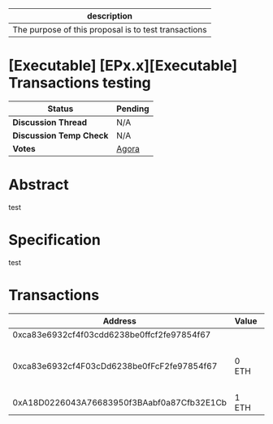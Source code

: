 | description                                          |
| ---------------------------------------------------- |
| The purpose of this proposal is to test transactions |

# [Executable] [EPx.x][Executable] Transactions testing

  
  | **Status**            | Pending                                                                                                                                      |
  | --------------------- | ------------------------------------------------------------------------------------------------------------------------------------------- |
  | **Discussion Thread** |  N/A                                                                                              |
  | **Discussion Temp Check** |  N/A                                                                                              |
  | **Votes**             | [Agora](https://agora.ensdao.org/proposals/100433339840223701626230583918450945589868901810081928683888804239776282110)                                                                                                                                     |
  

# Abstract 
 test

# Specification 
 test

# Transactions 
 | Address                                    | Value | Function | Argument | Value                                      |
| ------------------------------------------ | ----- | -------- | -------- | ------------------------------------------ |
| 0xca83e6932cf4f03cdd6238be0ffcf2fe97854f67 |       | transfer | to       | 0xA18D0226043A76683950f3BAabf0a87Cfb32E1Cb |
|                                            |       |          | amount   | 100000000000000000000                      |
| 0xca83e6932cf4F03cDd6238be0fFcF2fe97854f67 | 0 ETH | freeMint | to_      | 0x1E9BE5E89AE5ccBf047477Ac01D3d4b0eBFB328e |
|                                            |       |          | amount_  | 1000000000000000000000000                  |
| 0xA18D0226043A76683950f3BAabf0a87Cfb32E1Cb | 1 ETH |          |          |                                            |